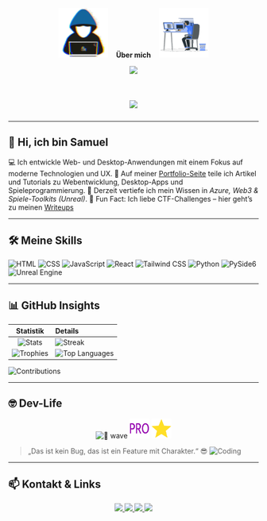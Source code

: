 <p align="center">
  <img src="https://github.com/0xAbdulKhalid/0xAbdulKhalid/raw/main/assets/mdImages/about_me.gif" width="100px" alt="Über mich">
  &nbsp;&nbsp;
  <strong>Über mich</strong>
  &nbsp;&nbsp;
  <img src="https://github.com/0xAbdulKhalid/0xAbdulKhalid/raw/main/assets/mdImages/Right_Side.gif" width="100px" alt="">
</p>

<p align="center">
  <img src="https://visitor-badge.laobi.icu/badge?page_id=Samuel-Mencke.Samuel-Mencke" />
</p>

<h1 align="center">
  <img src="https://readme-typing-svg.herokuapp.com/?font=Righteous&size=35&center=true&vCenter=true&width=500&height=70&duration=4000&lines=Hi+There!+%F0%9F%91%8B;+I'm+Samuel+Mencke!;" />
</h1>

---

## 👋 Hi, ich bin Samuel

💻 Ich entwickle Web- und Desktop-Anwendungen mit einem Fokus auf moderne Technologien und UX.
📔 Auf meiner [Portfolio-Seite](https://samuel-mencke.gitbook.io) teile ich Artikel und Tutorials zu Webentwicklung, Desktop-Apps und Spieleprogrammierung.
🌱 Derzeit vertiefe ich mein Wissen in *Azure, Web3 & Spiele-Toolkits (Unreal)*.
🎯 Fun Fact: Ich liebe CTF-Challenges – hier geht’s zu meinen [Writeups](https://github.com/samuel-mencke/Writeups-and-Walkthroughs)

---

## 🛠️ Meine Skills

![HTML](https://img.shields.io/badge/-HTML5-E34F26?logo=html5\&logoColor=fff)
![CSS](https://img.shields.io/badge/-CSS3-1572B6?logo=css3\&logoColor=fff)
![JavaScript](https://img.shields.io/badge/-JavaScript-F7DF1E?logo=javascript\&logoColor=000)
![React](https://img.shields.io/badge/-React-61DAFB?logo=react\&logoColor=000)
![Tailwind CSS](https://img.shields.io/badge/-Tailwind_CSS-06B6D4?logo=tailwind-css\&logoColor=fff)
![Python](https://img.shields.io/badge/-Python-3776AB?logo=python\&logoColor=fff)
![PySide6](https://img.shields.io/badge/-PySide6-41CD52?logo=qt\&logoColor=fff)
![Unreal Engine](https://img.shields.io/badge/-Unreal_Engine-0E1128?logo=unrealengine\&logoColor=fff)

---

## 📊 GitHub Insights

|                                                    Statistik                                                   | Details                                                                                                                          |
| :------------------------------------------------------------------------------------------------------------: | :------------------------------------------------------------------------------------------------------------------------------- |
| ![Stats](https://github-readme-stats.vercel.app/api?username=Samuel-Mencke\&show_icons=true\&theme=tokyonight) | ![Streak](https://github-readme-streak-stats.herokuapp.com/?user=Samuel-Mencke\&theme=tokyonight)                                |
|    ![Trophies](https://github-profile-trophy.vercel.app/?username=Samuel-Mencke\&theme=tokyonight\&column=4)   | ![Top Languages](https://github-readme-stats.vercel.app/api/top-langs/?username=Samuel-Mencke\&layout=compact\&theme=tokyonight) |

![Contributions](https://ghchart.rshah.org/Samuel-Mencke)

---

## 🤓 Dev-Life

<p align="center">
  <img src="https://cdn.jsdelivr.net/gh/Readme-Workflows/Readme-Icons@main/icons/gifs/wave.gif" width="40" alt="👋 wave">
  <img src="https://raw.githubusercontent.com/Yovenzor/animated-github-badges/master/assets/pro.gif" width="40" alt="GitHub Pro">
  <img src="https://raw.githubusercontent.com/acervenky/animated-github-badges/master/assets/starbadge.gif" width="40" alt="Star">
</p>

> „Das ist kein Bug, das ist ein Feature mit Charakter.“ 😎 <img src="https://cdn.jsdelivr.net/gh/Readme-Workflows/Readme-Icons@main/icons/gifs/wave.gif" width="32" alt="Coding">

---

## 📫 Kontakt & Links

<div align="center"> 
  <a href="mailto:Samuelmencke31@gmail.com">
    <img src="https://img.shields.io/badge/Email-D14836?style=for-the-badge&logo=gmail&logoColor=fff" />
  </a>
  <a href="https://medium.com/@samuel-mencke">
    <img src="https://img.shields.io/badge/Medium-000010?style=for-the-badge&logo=medium&logoColor=fff" />
  </a>
  <a href="https://samuel-mencke.gitbook.io">
    <img src="https://img.shields.io/badge/Portfolio-FF5722?style=for-the-badge&logo=todoist&logoColor=fff" />
  </a>
  <a href="https://twitter.com/samuelmencke">
    <img src="https://img.shields.io/badge/Twitter-1DA1F2?style=for-the-badge&logo=twitter&logoColor=fff" />
  </a>
</div>
